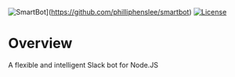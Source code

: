![SmartBot](https://img.shields.io/badge/smart-bot-e61870.svg)](https://github.com/philliphenslee/smartbot)
[![License](http://img.shields.io/badge/license-MIT-lightgrey.svg)](https://raw.githubusercontent.com/philliphenslee/smartbot/master/LICENSE)

# Overview
A flexible and intelligent Slack bot for Node.JS
